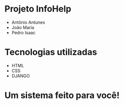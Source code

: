 # Projeto InfoHelp

- Antônio Antunes
- João Maria
- Pedro Isaac

# Tecnologias utilizadas

- HTML
- CSS
- DJANGO

# Um sistema feito para você!
